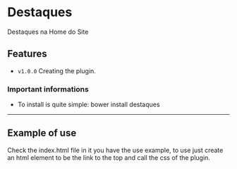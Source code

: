 # Destaques

Destaques na Home do Site
## Features

- `v1.0.0` Creating the plugin.

### Important informations

- To install is quite simple: bower install destaques
-----

## Example of use
Check the index.html file in it you have the use example, to use just create an html element to be the link to the top and call the css of the plugin.